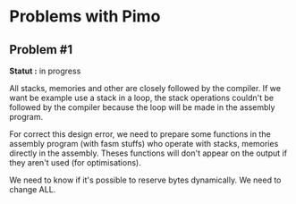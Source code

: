 # Problems with Pimo

## Problem #1

**Statut :** in progress

All stacks, memories and other are closely followed by the compiler. If we want be example use a stack in a loop, the stack operations couldn't be followed by the compiler because the loop will be made in the assembly program.

For correct this design error, we need to prepare some functions in the assembly program (with fasm stuffs) who operate with stacks, memories directly in the assembly. Theses functions will don't appear on the output if they aren't used (for optimisations).

We need to know if it's possible to reserve bytes dynamically. We need to change ALL.